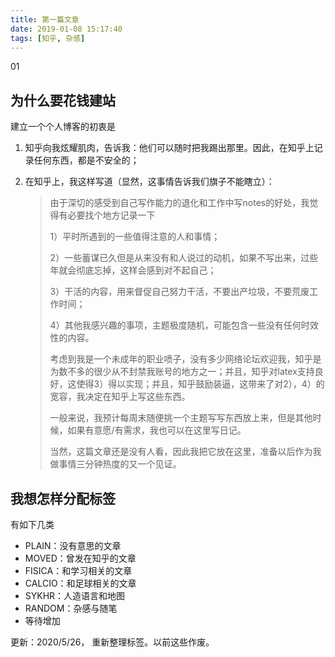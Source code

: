 ```yaml
---
title: 第一篇文章
date: 2019-01-08 15:17:40
tags: [知乎, 杂感]
---
```


01

<!-- more -->

## 为什么要花钱建站

建立一个个人博客的初衷是

1. 知乎向我炫耀肌肉，告诉我：他们可以随时把我踢出那里。因此，在知乎上记录任何东西，都是不安全的；

2. 在知乎上，我这样写道（显然，这事情告诉我们旗子不能瞎立）：

   > 由于深切的感受到自己写作能力的退化和工作中写notes的好处，我觉得有必要找个地方记录一下
   >
   > 1）平时所遇到的一些值得注意的人和事情；
   >
   > 2）一些蓄谋已久但是从来没有和人说过的动机，如果不写出来，过些年就会彻底忘掉，这样会感到对不起自己；
   >
   > 3）干活的内容，用来督促自己努力干活，不要出产垃圾，不要荒废工作时间；
   >
   > 4）其他我感兴趣的事项，主题极度随机，可能包含一些没有任何时效性的内容。
   >
   > 考虑到我是一个未成年的职业喷子，没有多少网络论坛欢迎我，知乎是为数不多的很少从不封禁我账号的地方之一；并且，知乎对latex支持良好，这使得3）得以实现；并且，知乎鼓励装逼，这带来了对2），4）的宽容，我决定在知乎上写这些东西。
   >
   > 一般来说，我预计每周末随便挑一个主题写写东西放上来，但是其他时候，如果有意愿/有需求，我也可以在这里写日记。
   >
   > 当然，这篇文章还是没有人看，因此我把它放在这里，准备以后作为我做事情三分钟热度的又一个见证。

## 我想怎样分配标签

有如下几类

+ PLAIN：没有意思的文章
+ MOVED：曾发在知乎的文章
+ FISICA：和学习相关的文章
+ CALCIO：和足球相关的文章
+ SYKHR：人造语言和地图
+ RANDOM：杂感与随笔
+ 等待增加

更新：2020/5/26， 重新整理标签。以前这些作废。